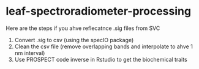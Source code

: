 # leaf-spectroradiometer-processing

Here are the steps if you ahve reflecatnce .sig files from SVC

1. Convert .sig to csv (using the specIO package)
2. Clean the csv file (remove overlapping bands and interpolate to ahve 1 nm interval)
3. Use PROSPECT code inverse in Rstudio to get the biochemical traits
